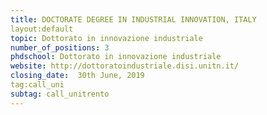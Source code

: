 ```yaml
---
title: DOCTORATE DEGREE IN INDUSTRIAL INNOVATION, ITALY
layout:default
topic: Dottorato in innovazione industriale
number_of_positions: 3
phdschool: Dottorato in innovazione industriale
website: http://dottoratoindustriale.disi.unitn.it/
closing_date:  30th June, 2019
tag:call_uni
subtag: call_unitrento
---
```

